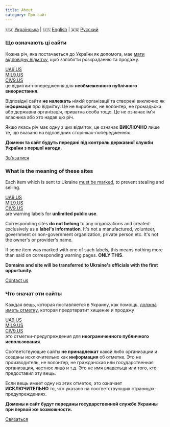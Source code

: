 ```yaml
---
title: About
category: Про сайт
---
```


🇺🇦 [Українська](#UA) \| 🇺🇸 [English](#EN) \| 🇦🇶 [Русский](#RU)

<a name="UA"></a>

### Що означають ці сайти

Кожна річ, яка постачається до України як допомога, має [мати відповідну відмітку](/mark/mark), щоб запобігти розкраданню та продажу.

[UA9.US](/mark/generic)  
[MIL9.US](/mark/military)  
[CIV9.US](/mark/civil)  
це відмітки-попередження для **необмеженного публічного використання**.

Відповідні сайти **не належать** ніякій організації та створені виключно як **інформація** про відмітку. Це не виробник, не волонтер, не громадьска або державна організація, приватна особа тощо. Це не означає ім'я власника або хто надав цю річ.

Якщо якась річ має одну з цих відміток, це означає **ВИКЛЮЧНО** лише те, що вказано на відповідних сторінках-попередженнях.

**Домени та сайт будуть передані під контроль державної служби України з першої нагоди.**

[Зв'язатися](mailto:info@ua9.us)

<a name="EN"></a>

### What is the meaning of these sites

Each item which is sent to Ukraine [must be marked](/mark/mark_en), to prevent stealing and selling.

[UA9.US](/mark/generic)  
[MIL9.US](/mark/military)  
[CIV9.US](/mark/civil)  
are warning labels for **unlimited public use**.

Corresponding sites **do not belong** to any organizations and created exclusively as a **label's information**. It's not a manufactured, volunteer, government or non-government organization, private person etc. It's not the owner's or provider's name.

If some item was marked with one of such labels, this means nothing more than said on corresponding warning pages. **ONLY THIS**.

**Domains and site will be transferred to Ukraine's officials with the first opportunity.**

[Contact us](mailto:info@ua9.us)


<a name="RU"></a>
### Что значат эти сайты

Каждая вещь, которая поставляется в Украину, как помощь, [должна иметь отметку](/mark/mark_ru), которая предотвратит хищение и продажу

[UA9.US](/mark/generic)  
[MIL9.US](/mark/military)  
[CIV9.US](/mark/civil)  
это отметки-предупреждения для **неограниченного публичного использования**.

Соответствующие сайты **не принадлежат** какой либо организации и созданы исключительно как **информация** об отметке. Это не производитель, не волонтер, не гражданская или государственная организация, частное лицо и т.д. Это не имя владельца или того, кто предоставил эту вещь.

Если вещь имеет одну из этих отметок, это означает **ИСКЛЮЧИТЕЛЬНО** то, что указано на соответствующих страницах-предупреждениях.

**Домены и сайт будут переданы государственной службе Украины при первой же возможности.**

[Связаться](mailto:info@ua9.us)
